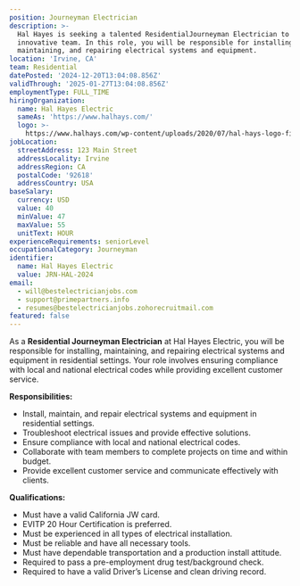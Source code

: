 ```yaml
---
position: Journeyman Electrician
description: >-
  Hal Hayes is seeking a talented ResidentialJourneyman Electrician to join our
  innovative team. In this role, you will be responsible for installing,
  maintaining, and repairing electrical systems and equipment.
location: 'Irvine, CA'
team: Residential
datePosted: '2024-12-20T13:04:08.856Z'
validThrough: '2025-01-27T13:04:08.856Z'
employmentType: FULL_TIME
hiringOrganization:
  name: Hal Hayes Electric
  sameAs: 'https://www.halhays.com/'
  logo: >-
    https://www.halhays.com/wp-content/uploads/2020/07/hal-hays-logo-final.svg?x82171
jobLocation:
  streetAddress: 123 Main Street
  addressLocality: Irvine
  addressRegion: CA
  postalCode: '92618'
  addressCountry: USA
baseSalary:
  currency: USD
  value: 40
  minValue: 47
  maxValue: 55
  unitText: HOUR
experienceRequirements: seniorLevel
occupationalCategory: Journeyman
identifier:
  name: Hal Hayes Electric
  value: JRN-HAL-2024
email:
  - will@bestelectricianjobs.com
  - support@primepartners.info
  - resumes@bestelectricianjobs.zohorecruitmail.com
featured: false
---
```


As a **Residential Journeyman Electrician** at Hal Hayes Electric, you will be responsible for installing, maintaining, and repairing electrical systems and equipment in residential settings. Your role involves ensuring compliance with local and national electrical codes while providing excellent customer service.

**Responsibilities:**

- Install, maintain, and repair electrical systems and equipment in residential settings.
- Troubleshoot electrical issues and provide effective solutions.
- Ensure compliance with local and national electrical codes.
- Collaborate with team members to complete projects on time and within budget.
- Provide excellent customer service and communicate effectively with clients.

**Qualifications:**

- Must have a valid California JW card.
- EVITP 20 Hour Certification is preferred.
- Must be experienced in all types of electrical installation.
- Must be reliable and have all necessary tools.
- Must have dependable transportation and a production install attitude.
- Required to pass a pre-employment drug test/background check.
- Required to have a valid Driver’s License and clean driving record.
